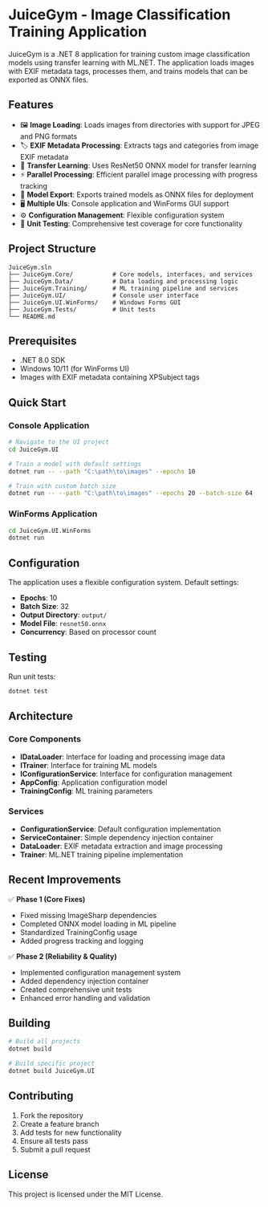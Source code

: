 # JuiceGym - Image Classification Training Application

JuiceGym is a .NET 8 application for training custom image classification models using transfer learning with ML.NET. The application loads images with EXIF metadata tags, processes them, and trains models that can be exported as ONNX files.

## Features

- 🖼️ **Image Loading**: Loads images from directories with support for JPEG and PNG formats
- 🏷️ **EXIF Metadata Processing**: Extracts tags and categories from image EXIF metadata
- 🤖 **Transfer Learning**: Uses ResNet50 ONNX model for transfer learning
- ⚡ **Parallel Processing**: Efficient parallel image processing with progress tracking
- 🎯 **Model Export**: Exports trained models as ONNX files for deployment
- 🖥️ **Multiple UIs**: Console application and WinForms GUI support
- ⚙️ **Configuration Management**: Flexible configuration system
- 🧪 **Unit Testing**: Comprehensive test coverage for core functionality

## Project Structure

```
JuiceGym.sln
├── JuiceGym.Core/           # Core models, interfaces, and services
├── JuiceGym.Data/           # Data loading and processing logic
├── JuiceGym.Training/       # ML training pipeline and services
├── JuiceGym.UI/             # Console user interface
├── JuiceGym.UI.WinForms/    # Windows Forms GUI
├── JuiceGym.Tests/          # Unit tests
└── README.md
```

## Prerequisites

- .NET 8.0 SDK
- Windows 10/11 (for WinForms UI)
- Images with EXIF metadata containing XPSubject tags

## Quick Start

### Console Application
```bash
# Navigate to the UI project
cd JuiceGym.UI

# Train a model with default settings
dotnet run -- --path "C:\path\to\images" --epochs 10

# Train with custom batch size
dotnet run -- --path "C:\path\to\images" --epochs 20 --batch-size 64
```

### WinForms Application
```bash
cd JuiceGym.UI.WinForms
dotnet run
```

## Configuration

The application uses a flexible configuration system. Default settings:
- **Epochs**: 10
- **Batch Size**: 32
- **Output Directory**: `output/`
- **Model File**: `resnet50.onnx`
- **Concurrency**: Based on processor count

## Testing

Run unit tests:
```bash
dotnet test
```

## Architecture

### Core Components
- **IDataLoader**: Interface for loading and processing image data
- **ITrainer**: Interface for training ML models
- **IConfigurationService**: Interface for configuration management
- **AppConfig**: Application configuration model
- **TrainingConfig**: ML training parameters

### Services
- **ConfigurationService**: Default configuration implementation
- **ServiceContainer**: Simple dependency injection container
- **DataLoader**: EXIF metadata extraction and image processing
- **Trainer**: ML.NET training pipeline implementation

## Recent Improvements

✅ **Phase 1 (Core Fixes)**
- Fixed missing ImageSharp dependencies
- Completed ONNX model loading in ML pipeline
- Standardized TrainingConfig usage
- Added progress tracking and logging

✅ **Phase 2 (Reliability & Quality)**
- Implemented configuration management system
- Added dependency injection container
- Created comprehensive unit tests
- Enhanced error handling and validation

## Building

```bash
# Build all projects
dotnet build

# Build specific project
dotnet build JuiceGym.UI
```

## Contributing

1. Fork the repository
2. Create a feature branch
3. Add tests for new functionality
4. Ensure all tests pass
5. Submit a pull request

## License

This project is licensed under the MIT License.
